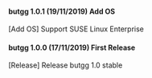 #### butgg 1.0.1 (19/11/2019) Add OS
[Add OS] Support SUSE Linux Enterprise

#### butgg 1.0.0 (17/11/2019) First Release
[Release] Release butgg 1.0 stable

